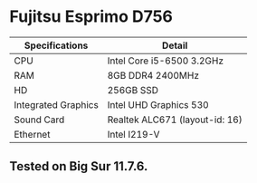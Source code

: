 <h1>Fujitsu Esprimo D756</h1>

| Specifications | Detail |
|----------------|--------|
| CPU | Intel Core i5-6500 3.2GHz |
| RAM | 8GB DDR4 2400MHz |
| HD | 256GB SSD |
| Integrated Graphics | Intel UHD Graphics 530 |
| Sound Card | Realtek ALC671 (layout-id: 16) |
| Ethernet | Intel I219-V |

<h2>Tested on Big Sur 11.7.6.</h2>